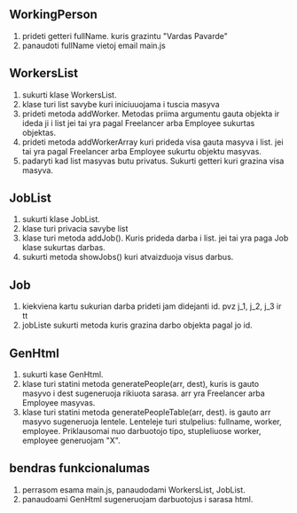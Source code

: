 ## WorkingPerson

1. prideti getteri fullName. kuris grazintu "Vardas Pavarde"
2. panaudoti fullName vietoj email main.js

## WorkersList 

1. sukurti klase WorkersList.
2. klase turi list savybe kuri iniciuuojama i tuscia masyva
3. prideti metoda addWorker. Metodas priima argumentu gauta objekta ir ideda ji i list jei tai yra pagal Freelancer arba Employee sukurtas objektas.
4. prideti metoda addWorkerArray kuri prideda visa gauta masyva i list. jei tai yra pagal Freelancer arba Employee sukurtu objektu masyvas.
5. padaryti kad list masyvas butu privatus. Sukurti getteri kuri grazina visa masyva.

## JobList

1. sukurti klase JobList.
2. klase turi privacia savybe list
3. klase turi metoda addJob(). Kuris prideda darba i list. jei tai yra paga Job klase sukurtas darbas.
4. sukurti metoda showJobs() kuri atvaizduoja visus darbus.

## Job

1. kiekviena kartu sukurian darba prideti jam didejanti id. pvz j_1, j_2, j_3 ir tt
2. jobListe sukurti metoda kuris grazina darbo objekta pagal jo id.

## GenHtml

1. sukurti kase GenHtml. 
2. klase turi statini metoda generatePeople(arr, dest), kuris is gauto masyvo i dest sugeneruoja rikiuota sarasa. arr yra Freelancer arba Employee masyvas.
3. klase turi statini metoda generatePeopleTable(arr, dest). is gauto arr masyvo sugeneruoja lentele. Lenteleje turi stulpelius: fullname, worker, employee. Priklausomai nuo darbuotojo tipo, stupleliuose worker, employee generuojam "X".


## bendras funkcionalumas

1. perrasom esama main.js, panaudodami WorkersList, JobList. 
2. panaudoami GenHtml sugeneruojam darbuotojus i sarasa html.